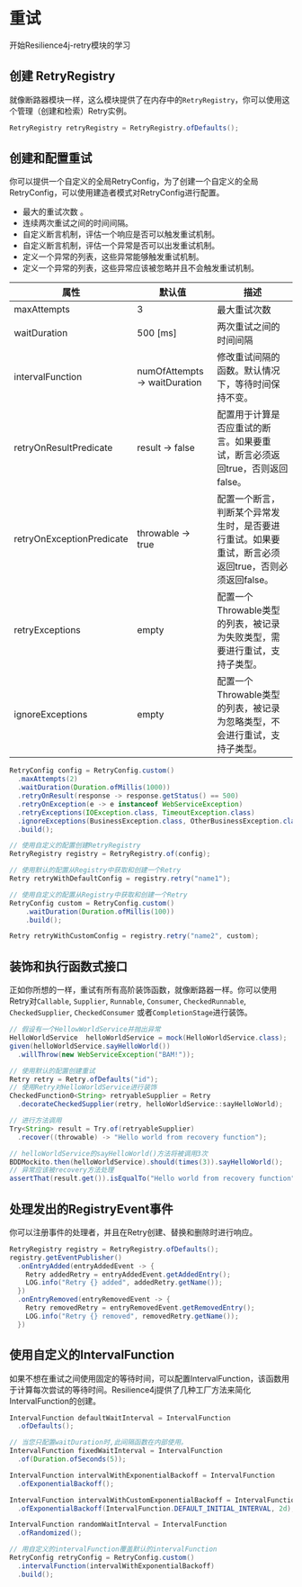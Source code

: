 # 重试

开始Resilience4j-retry模块的学习



## 创建 RetryRegistry

就像断路器模块一样，这么模块提供了在内存中的`RetryRegistry`，你可以使用这个管理（创建和检索）Retry实例。

```java
RetryRegistry retryRegistry = RetryRegistry.ofDefaults();
```



## 创建和配置重试

你可以提供一个自定义的全局RetryConfig，为了创建一个自定义的全局RetryConfig，可以使用建造者模式对RetryConfig进行配置。

- 最大的重试次数 。
- 连续两次重试之间的时间间隔。
- 自定义断言机制，评估一个响应是否可以触发重试机制。
- 自定义断言机制，评估一个异常是否可以出发重试机制。
- 定义一个异常的列表，这些异常能够触发重试机制。
- 定义一个异常的列表，这些异常应该被忽略并且不会触发重试机制。

| 属性                      | 默认值                        | 描述                                                         |
| ------------------------- | ----------------------------- | ------------------------------------------------------------ |
| maxAttempts               | 3                             | 最大重试次数                                                 |
| waitDuration              | 500 [ms]                      | 两次重试之间的时间间隔                                       |
| intervalFunction          | numOfAttempts -> waitDuration | 修改重试间隔的函数。默认情况下，等待时间保持不变。           |
| retryOnResultPredicate    | result -> false               | 配置用于计算是否应重试的断言。如果要重试，断言必须返回true，否则返回false。 |
| retryOnExceptionPredicate | throwable -> true             | 配置一个断言，判断某个异常发生时，是否要进行重试。如果要重试，断言必须返回true，否则必须返回false。 |
| retryExceptions           | empty                         | 配置一个Throwable类型的列表，被记录为失败类型，需要进行重试，支持子类型。 |
| ignoreExceptions          | empty                         | 配置一个Throwable类型的列表，被记录为忽略类型，不会进行重试，支持子类型。 |

```java
RetryConfig config = RetryConfig.custom()
  .maxAttempts(2)
  .waitDuration(Duration.ofMillis(1000))
  .retryOnResult(response -> response.getStatus() == 500)
  .retryOnException(e -> e instanceof WebServiceException)
  .retryExceptions(IOException.class, TimeoutException.class)
  .ignoreExceptions(BusinessException.class, OtherBusinessException.class)
  .build();

// 使用自定义的配置创建RetryRegistry
RetryRegistry registry = RetryRegistry.of(config);

// 使用默认的配置从Registry中获取和创建一个Retry
Retry retryWithDefaultConfig = registry.retry("name1");

// 使用自定义的配置从Registry中获取和创建一个Retry
RetryConfig custom = RetryConfig.custom()
    .waitDuration(Duration.ofMillis(100))
    .build();

Retry retryWithCustomConfig = registry.retry("name2", custom);
```



## 装饰和执行函数式接口

正如你所想的一样，重试有所有高阶装饰函数，就像断路器一样。你可以使用Retry对`Callable`, `Supplier`, `Runnable`, `Consumer`, `CheckedRunnable`, `CheckedSupplier`, `CheckedConsumer` 或者`CompletionStage`进行装饰。

```java
// 假设有一个HellowWorldService并抛出异常
HelloWorldService  helloWorldService = mock(HelloWorldService.class);
given(helloWorldService.sayHelloWorld())
  .willThrow(new WebServiceException("BAM!"));

// 使用默认的配置创建重试
Retry retry = Retry.ofDefaults("id");
// 使用Retry对HelloWorldService进行装饰
CheckedFunction0<String> retryableSupplier = Retry
  .decorateCheckedSupplier(retry, helloWorldService::sayHelloWorld);

// 进行方法调用
Try<String> result = Try.of(retryableSupplier)
  .recover((throwable) -> "Hello world from recovery function");

// helloWorldService的sayHelloWorld()方法将被调用3次
BDDMockito.then(helloWorldService).should(times(3)).sayHelloWorld();
// 异常应该被recovery方法处理
assertThat(result.get()).isEqualTo("Hello world from recovery function");
```



## 处理发出的RegistryEvent事件

你可以注册事件的处理者，并且在Retry创建、替换和删除时进行响应。



```java
RetryRegistry registry = RetryRegistry.ofDefaults();
registry.getEventPublisher()
  .onEntryAdded(entryAddedEvent -> {
    Retry addedRetry = entryAddedEvent.getAddedEntry();
    LOG.info("Retry {} added", addedRetry.getName());
  })
  .onEntryRemoved(entryRemovedEvent -> {
    Retry removedRetry = entryRemovedEvent.getRemovedEntry();
    LOG.info("Retry {} removed", removedRetry.getName());
  })
```



## 使用自定义的IntervalFunction

如果不想在重试之间使用固定的等待时间，可以配置IntervalFunction，该函数用于计算每次尝试的等待时间。Resilience4j提供了几种工厂方法来简化IntervalFunction的创建。

```java
IntervalFunction defaultWaitInterval = IntervalFunction
  .ofDefaults();

// 当您只配置waitDuration时,此间隔函数在内部使用。
IntervalFunction fixedWaitInterval = IntervalFunction
  .of(Duration.ofSeconds(5));

IntervalFunction intervalWithExponentialBackoff = IntervalFunction
  .ofExponentialBackoff();

IntervalFunction intervalWithCustomExponentialBackoff = IntervalFunction
  .ofExponentialBackoff(IntervalFunction.DEFAULT_INITIAL_INTERVAL, 2d);

IntervalFunction randomWaitInterval = IntervalFunction
  .ofRandomized();

// 用自定义的intervalFunction覆盖默认的intervalFunction
RetryConfig retryConfig = RetryConfig.custom()
  .intervalFunction(intervalWithExponentialBackoff)
  .build();
```

